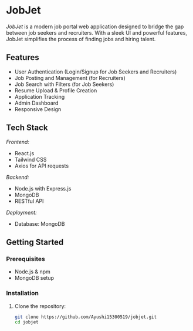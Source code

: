# JobJet

*JobJet* is a modern job portal web application designed to bridge the gap between job seekers and recruiters. With a sleek UI and powerful features, JobJet simplifies the process of finding jobs and hiring talent.

## Features

- User Authentication (Login/Signup for Job Seekers and Recruiters)
- Job Posting and Management (for Recruiters)
- Job Search with Filters (for Job Seekers)
- Resume Upload & Profile Creation
- Application Tracking
- Admin Dashboard
- Responsive Design

## Tech Stack

*Frontend:*
- React.js 
- Tailwind CSS 
- Axios for API requests

*Backend:*
- Node.js with Express.js
- MongoDB 
- RESTful API

*Deployment:*
- Database: MongoDB 

## Getting Started

### Prerequisites

- Node.js & npm
- MongoDB setup

### Installation

1. Clone the repository:

   ```bash
   git clone https://github.com/Ayushi15300519/jobjet.git
   cd jobjet

